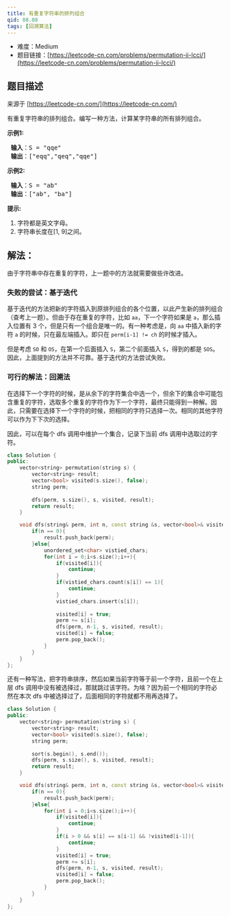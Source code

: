 ```yaml
---
title: 有重复字符串的排列组合
qid: 08.08
tags: [回溯算法]
---
```



- 难度：Medium
- 题目链接：[https://leetcode-cn.com/problems/permutation-ii-lcci/](https://leetcode-cn.com/problems/permutation-ii-lcci/)


## 题目描述

来源于 [https://leetcode-cn.com/](https://leetcode-cn.com/)

<p>有重复字符串的排列组合。编写一种方法，计算某字符串的所有排列组合。</p>

<p><strong>示例1:</strong></p>

<pre><strong> 输入</strong>：S = &quot;qqe&quot;
<strong> 输出</strong>：[&quot;eqq&quot;,&quot;qeq&quot;,&quot;qqe&quot;]
</pre>

<p><strong>示例2:</strong></p>

<pre><strong> 输入</strong>：S = &quot;ab&quot;
<strong> 输出</strong>：[&quot;ab&quot;, &quot;ba&quot;]
</pre>

<p><strong>提示:</strong></p>

<ol>
	<li>字符都是英文字母。</li>
	<li>字符串长度在[1, 9]之间。</li>
</ol>


## 解法：

由于字符串中存在重复的字符，上一题中的方法就需要做些许改进。


### 失败的尝试：基于迭代

基于迭代的方法把新的字符插入到原排列组合的各个位置，以此产生新的排列组合（查考上一题）。但由于存在重复的字符，比如 `aa`，下一个字符如果是 `a`，那么插入位置有 3 个，但是只有一个组合是唯一的。有一种考虑是，向 `aa` 中插入新的字符 `a` 的时候，只在最左端插入。即只在 `perm[i-1] != ch` 的时候才插入。

但是考虑 `SO` 和 `OS`，在第一个后面插入 `S`，第二个前面插入 `S`，得到的都是 `SOS`。因此，上面提到的方法并不可靠。基于迭代的方法尝试失败。


### 可行的解法：回溯法

在选择下一个字符的时候，是从余下的字符集合中选一个，但余下的集合中可能包含重复的字符，选取多个重复的字符作为下一个字符，最终只能得到一种解。因此，只需要在选择下一个字符的时候，把相同的字符只选择一次。相同的其他字符可以作为下下次的选择。

因此，可以在每个 dfs 调用中维护一个集合，记录下当前 dfs 调用中选取过的字符。

```c++
class Solution {
public:
    vector<string> permutation(string s) {
        vector<string> result;
        vector<bool> visited(s.size(), false);
        string perm;
        
        dfs(perm, s.size(), s, visited, result);
        return result;
    }

    void dfs(string& perm, int n, const string &s, vector<bool>& visited, vector<string>& result){
        if(n == 0){
            result.push_back(perm);
        }else{
            unordered_set<char> vistied_chars;
            for(int i = 0;i<s.size();i++){
                if(visited[i]){
                    continue;
                }
                if(vistied_chars.count(s[i]) == 1){
                    continue;
                }
                vistied_chars.insert(s[i]);
 
                visited[i] = true;
                perm += s[i];
                dfs(perm, n-1, s, visited, result);
                visited[i] = false;
                perm.pop_back();
            }
        }
    }
};
```

还有一种写法，把字符串排序，然后如果当前字符等于前一个字符，且前一个在上层 dfs 调用中没有被选择过，那就跳过该字符。为啥？因为前一个相同的字符必然在本次 dfs 中被选择过了，后面相同的字符就都不用再选择了。

```c++
class Solution {
public:
    vector<string> permutation(string s) {
        vector<string> result;
        vector<bool> visited(s.size(), false);
        string perm;
        
        sort(s.begin(), s.end());
        dfs(perm, s.size(), s, visited, result);
        return result;
    }

    void dfs(string& perm, int n, const string &s, vector<bool>& visited, vector<string>& result){
        if(n == 0){
            result.push_back(perm);
        }else{
            for(int i = 0;i<s.size();i++){
                if(visited[i]){
                    continue;
                }
                if(i > 0 && s[i] == s[i-1] && !visited[i-1]){
                    continue;
                }
                visited[i] = true;
                perm += s[i];
                dfs(perm, n-1, s, visited, result);
                visited[i] = false;
                perm.pop_back();
            }
        }
    }
};
```